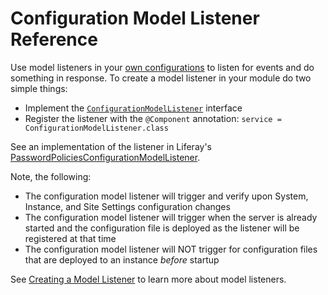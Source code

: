 # Configuration Model Listener Reference

Use model listeners in your [own configurations](../configuration-framework.md) to listen for events and do something in response. To create a model listener in your module do two simple things:

* Implement the [`ConfigurationModelListener`](https://github.com/liferay/liferay-portal/blob/master/modules/apps/static/portal-configuration/portal-configuration-persistence-api/src/main/java/com/liferay/portal/configuration/persistence/listener/ConfigurationModelListener.java) interface
* Register the listener with the `@Component` annotation: `service = ConfigurationModelListener.class`

See an implementation of the listener in Liferay's [PasswordPoliciesConfigurationModelListener](https://github.com/liferay/liferay-portal/blob/master/modules/apps/password-policies-admin/password-policies-admin-web/src/main/java/com/liferay/password/policies/admin/web/internal/configuration/persistence/listener/PasswordPoliciesConfigurationModelListener.java).

Note, the following:

* The configuration model listener will trigger and verify upon System, Instance, and Site Settings configuration changes
* The configuration model listener will trigger when the server is already started and the configuration file is deployed as the listener will be registered at that time
* The configuration model listener will NOT trigger for configuration files that are deployed to an instance *before* startup

See [Creating a Model Listener](../../../liferay-internals/extending-liferay/creating-a-model-listener.md) to learn more about model listeners.